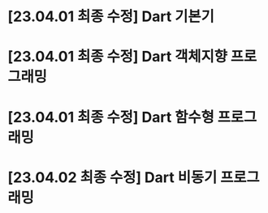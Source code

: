 # [23.04.01 최종 수정] Dart 기본기
# [23.04.01 최종 수정] Dart 객체지향 프로그래밍
# [23.04.01 최종 수정] Dart 함수형 프로그래밍
# [23.04.02 최종 수정] Dart 비동기 프로그래밍
